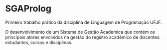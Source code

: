 # SGAProlog

Primeiro trabalho prático da disciplina de Linguagem de Programação UFJF.

O desenvolvimento de um Sistema de Gestão Academica que contém os principais atores envolvidos na gestão do registro acadêmico de discentes: estudantes, cursos e disciplinas.
